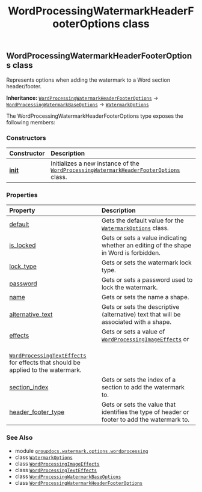 ﻿---
title: WordProcessingWatermarkHeaderFooterOptions class
second_title: GroupDocs.Watermark for Python via .NET API References
description: 
type: docs
url: /python-net/groupdocs.watermark.options.wordprocessing/wordprocessingwatermarkheaderfooteroptions/
is_root: false
weight: 80
---

## WordProcessingWatermarkHeaderFooterOptions class

Represents options when adding the watermark to a Word section header/footer.



**Inheritance:** [`WordProcessingWatermarkHeaderFooterOptions`](/watermark/python-net/groupdocs.watermark.options.wordprocessing/wordprocessingwatermarkheaderfooteroptions) → 
[`WordProcessingWatermarkBaseOptions`](/watermark/python-net/groupdocs.watermark.options.wordprocessing/wordprocessingwatermarkbaseoptions) → 
[`WatermarkOptions`](/watermark/python-net/groupdocs.watermark.options/watermarkoptions)



The WordProcessingWatermarkHeaderFooterOptions type exposes the following members:

### Constructors
| Constructor | Description |
| :- | :- |
| [__init__](/watermark/python-net/groupdocs.watermark.options.wordprocessing/wordprocessingwatermarkheaderfooteroptions/__init__/#) | Initializes a new instance of the [`WordProcessingWatermarkHeaderFooterOptions`](/watermark/python-net/groupdocs.watermark.options.wordprocessing/wordprocessingwatermarkheaderfooteroptions) class. |


### Properties
| Property | Description |
| :- | :- |
| [default](/watermark/python-net/groupdocs.watermark.options.wordprocessing/wordprocessingwatermarkheaderfooteroptions/default) | Gets the default value for the [`WatermarkOptions`](/watermark/python-net/groupdocs.watermark.options/watermarkoptions) class. |
| [is_locked](/watermark/python-net/groupdocs.watermark.options.wordprocessing/wordprocessingwatermarkheaderfooteroptions/is_locked) | Gets or sets a value indicating whether an editing of the shape in Word is forbidden. |
| [lock_type](/watermark/python-net/groupdocs.watermark.options.wordprocessing/wordprocessingwatermarkheaderfooteroptions/lock_type) | Gets or sets the watermark lock type. |
| [password](/watermark/python-net/groupdocs.watermark.options.wordprocessing/wordprocessingwatermarkheaderfooteroptions/password) | Gets or sets a password used to lock the watermark. |
| [name](/watermark/python-net/groupdocs.watermark.options.wordprocessing/wordprocessingwatermarkheaderfooteroptions/name) | Gets or sets the name a shape. |
| [alternative_text](/watermark/python-net/groupdocs.watermark.options.wordprocessing/wordprocessingwatermarkheaderfooteroptions/alternative_text) | Gets or sets the descriptive (alternative) text that will be associated with a shape. |
| [effects](/watermark/python-net/groupdocs.watermark.options.wordprocessing/wordprocessingwatermarkheaderfooteroptions/effects) | Gets or sets a value of [`WordProcessingImageEffects`](/watermark/python-net/groupdocs.watermark.options.wordprocessing/wordprocessingimageeffects) or<br/>[`WordProcessingTextEffects`](/watermark/python-net/groupdocs.watermark.options.wordprocessing/wordprocessingtexteffects) for effects that should be applied to the watermark. |
| [section_index](/watermark/python-net/groupdocs.watermark.options.wordprocessing/wordprocessingwatermarkheaderfooteroptions/section_index) | Gets or sets the index of a section to add the watermark to. |
| [header_footer_type](/watermark/python-net/groupdocs.watermark.options.wordprocessing/wordprocessingwatermarkheaderfooteroptions/header_footer_type) | Gets or sets the value that identifies the type of header or footer to add the watermark to. |



### See Also
* module [`groupdocs.watermark.options.wordprocessing`](..)
* class [`WatermarkOptions`](/watermark/python-net/groupdocs.watermark.options/watermarkoptions)
* class [`WordProcessingImageEffects`](/watermark/python-net/groupdocs.watermark.options.wordprocessing/wordprocessingimageeffects)
* class [`WordProcessingTextEffects`](/watermark/python-net/groupdocs.watermark.options.wordprocessing/wordprocessingtexteffects)
* class [`WordProcessingWatermarkBaseOptions`](/watermark/python-net/groupdocs.watermark.options.wordprocessing/wordprocessingwatermarkbaseoptions)
* class [`WordProcessingWatermarkHeaderFooterOptions`](/watermark/python-net/groupdocs.watermark.options.wordprocessing/wordprocessingwatermarkheaderfooteroptions)
